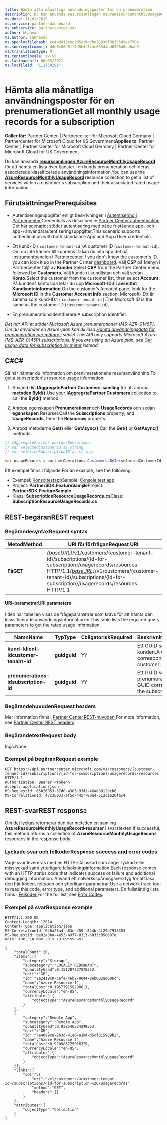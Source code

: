 ```yaml
---
title: Hämta alla månatliga användningsposter för en prenumeration
description: Du kan använda resurssamlingen AzureResourceMonthlyUsageRecord för att hämta en lista över tjänster i en kunds prenumeration och deras associerade klassificerade användningsinformation.
ms.date: 11/01/2019
ms.service: partner-dashboard
ms.subservice: partnercenter-sdk
author: khpavan
ms.author: sakhanda
ms.openlocfilehash: ee4bd413eec7d5a2dddbe3803df8839589ab7504
ms.sourcegitcommit: d4b0c80d81f1d5bdf3c4c03344ad639646ae6ab9
ms.translationtype: MT
ms.contentlocale: sv-SE
ms.lasthandoff: 06/09/2021
ms.locfileid: "111760291"
---
```

# <a name="get-all-monthly-usage-records-for-a-subscription"></a><span data-ttu-id="a49f2-103">Hämta alla månatliga användningsposter för en prenumeration</span><span class="sxs-lookup"><span data-stu-id="a49f2-103">Get all monthly usage records for a subscription</span></span>

<span data-ttu-id="a49f2-104">**Gäller för:** Partner Center-| Partnercenter för Microsoft Cloud Germany | Partnercenter för Microsoft Cloud for US Government</span><span class="sxs-lookup"><span data-stu-id="a49f2-104">**Applies to**: Partner Center | Partner Center for Microsoft Cloud Germany | Partner Center for Microsoft Cloud for US Government</span></span>

<span data-ttu-id="a49f2-105">Du kan använda [**resurssamlingen AzureResourceMonthlyUsageRecord**](/dotnet/api/microsoft.store.partnercenter.models.usage.azureresourcemonthlyusagerecord) för att hämta en lista över tjänster i en kunds prenumeration och deras associerade klassificerade användningsinformation.</span><span class="sxs-lookup"><span data-stu-id="a49f2-105">You can use the [**AzureResourceMonthlyUsageRecord**](/dotnet/api/microsoft.store.partnercenter.models.usage.azureresourcemonthlyusagerecord) resource collection to get a list of services within a customer's subscription and their associated rated usage information.</span></span>

## <a name="prerequisites"></a><span data-ttu-id="a49f2-106">Förutsättningar</span><span class="sxs-lookup"><span data-stu-id="a49f2-106">Prerequisites</span></span>

- <span data-ttu-id="a49f2-107">Autentiseringsuppgifter enligt beskrivningen i [Autentisering i Partnercenter.](partner-center-authentication.md)</span><span class="sxs-lookup"><span data-stu-id="a49f2-107">Credentials as described in [Partner Center authentication](partner-center-authentication.md).</span></span> <span data-ttu-id="a49f2-108">Det här scenariot stöder autentisering med både fristående app- och app-+användarautentiseringsuppgifter.</span><span class="sxs-lookup"><span data-stu-id="a49f2-108">This scenario supports authentication with both standalone App and App+User credentials.</span></span>

- <span data-ttu-id="a49f2-109">Ett kund-ID ( `customer-tenant-id` ).</span><span class="sxs-lookup"><span data-stu-id="a49f2-109">A customer ID (`customer-tenant-id`).</span></span> <span data-ttu-id="a49f2-110">Om du inte känner till kundens ID kan du leta upp det på instrumentpanelen i [Partnercenter.](https://partner.microsoft.com/dashboard)</span><span class="sxs-lookup"><span data-stu-id="a49f2-110">If you don't know the customer's ID, you can look it up in the Partner Center [dashboard](https://partner.microsoft.com/dashboard).</span></span> <span data-ttu-id="a49f2-111">Välj **CSP** på Menyn i Partnercenter följt av **Kunder.**</span><span class="sxs-lookup"><span data-stu-id="a49f2-111">Select **CSP** from the Partner Center menu, followed by **Customers**.</span></span> <span data-ttu-id="a49f2-112">Välj kunden i kundlistan och välj sedan **Konto.**</span><span class="sxs-lookup"><span data-stu-id="a49f2-112">Select the customer from the customer list, then select **Account**.</span></span> <span data-ttu-id="a49f2-113">På kundens kontosida letar du upp **Microsoft-ID:t** i **avsnittet Kundkontoinformation.**</span><span class="sxs-lookup"><span data-stu-id="a49f2-113">On the customer’s Account page, look for the **Microsoft ID** in the **Customer Account Info** section.</span></span> <span data-ttu-id="a49f2-114">Microsoft-ID:t är samma som kund-ID:t ( `customer-tenant-id` ).</span><span class="sxs-lookup"><span data-stu-id="a49f2-114">The Microsoft ID is the same as the customer ID  (`customer-tenant-id`).</span></span>

- <span data-ttu-id="a49f2-115">En prenumerationsidentifierare.</span><span class="sxs-lookup"><span data-stu-id="a49f2-115">A subscription identifier.</span></span>

<span data-ttu-id="a49f2-116">*Det här API:et stöder Microsoft Azure prenumerationer (MS-AZR-0145P). Om du använder en Azure-plan kan du läsa [Hämta användningsdata för prenumeration per mätare i](get-a-customer-subscription-meter-usage-records.md) stället.*</span><span class="sxs-lookup"><span data-stu-id="a49f2-116">*This API only supports Microsoft Azure (MS-AZR-0145P) subscriptions. If you are using an Azure plan, see [Get usage data for subscription by meter](get-a-customer-subscription-meter-usage-records.md) instead.*</span></span>

## <a name="c"></a><span data-ttu-id="a49f2-117">C\#</span><span class="sxs-lookup"><span data-stu-id="a49f2-117">C\#</span></span>

<span data-ttu-id="a49f2-118">Så här hämtar du information om prenumerationens resursanvändning:</span><span class="sxs-lookup"><span data-stu-id="a49f2-118">To get a subscription's resource usage information:</span></span>

1. <span data-ttu-id="a49f2-119">Använd din **IAggregatePartner.Customers-samling** för att anropa **metoden ById().**</span><span class="sxs-lookup"><span data-stu-id="a49f2-119">Use your **IAggregatePartner.Customers** collection to call the **ById()** method.</span></span>

2. <span data-ttu-id="a49f2-120">Anropa egenskapen **Prenumerationer** och **UsageRecords** och sedan **egenskapen** Resurser.</span><span class="sxs-lookup"><span data-stu-id="a49f2-120">Call the **Subscriptions** property, and **UsageRecords**, then the **Resources** property.</span></span>
3. <span data-ttu-id="a49f2-121">Anropa metoderna **Get()** eller **GetAsync().**</span><span class="sxs-lookup"><span data-stu-id="a49f2-121">Call the **Get()** or **GetAsync()** methods.</span></span>

``` csharp
// IAggregatePartner partnerOperations;
// var selectedCustomerId as string;
// var selectedSubscriptionID as string;

var usageRecords = partnerOperations.Customers.ById(selectedCustomerId).Subscriptions.ById(selectedSubscriptionId).UsageRecords.Resources.Get();
```

<span data-ttu-id="a49f2-122">Ett exempel finns i följande:</span><span class="sxs-lookup"><span data-stu-id="a49f2-122">For an example, see the following:</span></span>

- <span data-ttu-id="a49f2-123">Exempel: [Konsoltestapp](console-test-app.md)</span><span class="sxs-lookup"><span data-stu-id="a49f2-123">Sample: [Console test app](console-test-app.md)</span></span>
- <span data-ttu-id="a49f2-124">Project: **PartnerSDK.FeatureSample**</span><span class="sxs-lookup"><span data-stu-id="a49f2-124">Project: **PartnerSDK.FeatureSample**</span></span>
- <span data-ttu-id="a49f2-125">Klass: **SubscriptionResourceUsageRecords.cs**</span><span class="sxs-lookup"><span data-stu-id="a49f2-125">Class: **SubscriptionResourceUsageRecords.cs**</span></span>

## <a name="rest-request"></a><span data-ttu-id="a49f2-126">REST-begäran</span><span class="sxs-lookup"><span data-stu-id="a49f2-126">REST request</span></span>

### <a name="request-syntax"></a><span data-ttu-id="a49f2-127">Begärandesyntax</span><span class="sxs-lookup"><span data-stu-id="a49f2-127">Request syntax</span></span>

| <span data-ttu-id="a49f2-128">Metod</span><span class="sxs-lookup"><span data-stu-id="a49f2-128">Method</span></span>  | <span data-ttu-id="a49f2-129">URI för förfrågan</span><span class="sxs-lookup"><span data-stu-id="a49f2-129">Request URI</span></span>                                                                                                                                       |
|---------|---------------------------------------------------------------------------------------------------------------------------------------------------|
| <span data-ttu-id="a49f2-130">**Få**</span><span class="sxs-lookup"><span data-stu-id="a49f2-130">**GET**</span></span> | <span data-ttu-id="a49f2-131">[*{baseURL}*](partner-center-rest-urls.md)/v1/customers/{customer-tenant-id}/subscriptions/{id-for-subscription}/usagerecords/resources HTTP/1.1</span><span class="sxs-lookup"><span data-stu-id="a49f2-131">[*{baseURL}*](partner-center-rest-urls.md)/v1/customers/{customer-tenant-id}/subscriptions/{id-for-subscription}/usagerecords/resources HTTP/1.1</span></span> |

#### <a name="uri-parameters"></a><span data-ttu-id="a49f2-132">URI-parametrar</span><span class="sxs-lookup"><span data-stu-id="a49f2-132">URI parameters</span></span>

<span data-ttu-id="a49f2-133">I den här tabellen visas de frågeparametrar som krävs för att hämta den klassificerade användningsinformationen.</span><span class="sxs-lookup"><span data-stu-id="a49f2-133">This table lists the required query parameters to get the rated usage information.</span></span>

| <span data-ttu-id="a49f2-134">Namn</span><span class="sxs-lookup"><span data-stu-id="a49f2-134">Name</span></span>                    | <span data-ttu-id="a49f2-135">Typ</span><span class="sxs-lookup"><span data-stu-id="a49f2-135">Type</span></span>     | <span data-ttu-id="a49f2-136">Obligatorisk</span><span class="sxs-lookup"><span data-stu-id="a49f2-136">Required</span></span> | <span data-ttu-id="a49f2-137">Beskrivning</span><span class="sxs-lookup"><span data-stu-id="a49f2-137">Description</span></span>                               |
|-------------------------|----------|----------|-------------------------------------------|
| <span data-ttu-id="a49f2-138">**kund-klient-id**</span><span class="sxs-lookup"><span data-stu-id="a49f2-138">**customer-tenant-id**</span></span>  | <span data-ttu-id="a49f2-139">**guid**</span><span class="sxs-lookup"><span data-stu-id="a49f2-139">**guid**</span></span> | <span data-ttu-id="a49f2-140">Y</span><span class="sxs-lookup"><span data-stu-id="a49f2-140">Y</span></span>        | <span data-ttu-id="a49f2-141">Ett GUID som motsvarar kunden.</span><span class="sxs-lookup"><span data-stu-id="a49f2-141">A GUID corresponding to the customer.</span></span>     |
| <span data-ttu-id="a49f2-142">**prenumerations-id**</span><span class="sxs-lookup"><span data-stu-id="a49f2-142">**subscription-id**</span></span> | <span data-ttu-id="a49f2-143">**guid**</span><span class="sxs-lookup"><span data-stu-id="a49f2-143">**guid**</span></span> | <span data-ttu-id="a49f2-144">Y</span><span class="sxs-lookup"><span data-stu-id="a49f2-144">Y</span></span>        | <span data-ttu-id="a49f2-145">Ett GUID som motsvarar prenumerationen.</span><span class="sxs-lookup"><span data-stu-id="a49f2-145">A GUID corresponding to the subscription.</span></span> |

### <a name="request-headers"></a><span data-ttu-id="a49f2-146">Begärandehuvuden</span><span class="sxs-lookup"><span data-stu-id="a49f2-146">Request headers</span></span>

<span data-ttu-id="a49f2-147">Mer information finns i [Partner Center REST-huvuden.](headers.md)</span><span class="sxs-lookup"><span data-stu-id="a49f2-147">For more information, see [Partner Center REST headers](headers.md).</span></span>

### <a name="request-body"></a><span data-ttu-id="a49f2-148">Begärandetext</span><span class="sxs-lookup"><span data-stu-id="a49f2-148">Request body</span></span>

<span data-ttu-id="a49f2-149">Inga.</span><span class="sxs-lookup"><span data-stu-id="a49f2-149">None.</span></span>

### <a name="request-example"></a><span data-ttu-id="a49f2-150">Exempel på begäran</span><span class="sxs-lookup"><span data-stu-id="a49f2-150">Request example</span></span>

```http
GET https://api.partnercenter.microsoft.com/v1/customers/{customer-tenant-id}/subscriptions/{id-for-subscription}/usagerecords/resources HTTP/1.1
Authorization: Bearer <token>
Accept: application/json
MS-RequestId: 65b26053-37d0-4303-9fd1-46ad8012bcb6
MS-CorrelationId: 47c36033-af5d-4457-80a4-512c1626fac4
```

## <a name="rest-response"></a><span data-ttu-id="a49f2-151">REST-svar</span><span class="sxs-lookup"><span data-stu-id="a49f2-151">REST response</span></span>

<span data-ttu-id="a49f2-152">Om det lyckas returnerar den här metoden en samling **AzureResourceMonthlyUsageRecord-resurser** i svarstexten.</span><span class="sxs-lookup"><span data-stu-id="a49f2-152">If successful, this method returns a collection of **AzureResourceMonthlyUsageRecord** resources in the response body.</span></span>

### <a name="response-success-and-error-codes"></a><span data-ttu-id="a49f2-153">Lyckade svar och felkoder</span><span class="sxs-lookup"><span data-stu-id="a49f2-153">Response success and error codes</span></span>

<span data-ttu-id="a49f2-154">Varje svar levereras med en HTTP-statuskod som anger lyckad eller misslyckad samt ytterligare felsökningsinformation.</span><span class="sxs-lookup"><span data-stu-id="a49f2-154">Each response comes with an HTTP status code that indicates success or failure and additional debugging information.</span></span> <span data-ttu-id="a49f2-155">Använd ett nätverksspårningsverktyg för att läsa den här koden, feltypen och ytterligare parametrar.</span><span class="sxs-lookup"><span data-stu-id="a49f2-155">Use a network trace tool to read this code, error type, and additional parameters.</span></span> <span data-ttu-id="a49f2-156">En fullständig lista finns i [Felkoder.](error-codes.md)</span><span class="sxs-lookup"><span data-stu-id="a49f2-156">For the full list, see [Error Codes](error-codes.md).</span></span>

### <a name="response-example"></a><span data-ttu-id="a49f2-157">Exempel på svar</span><span class="sxs-lookup"><span data-stu-id="a49f2-157">Response example</span></span>

```http
HTTP/1.1 200 OK
Content-Length: 12014
Content-Type: application/json
MS-CorrelationId: 648a26a4-a63e-459f-844b-4f29d7913353
MS-RequestId: be82a8ba-4a53-49f7-8313-b033c058687e
Date: Tue, 10 Nov 2015 19:09:59 GMT

{
    "totalCount":20,
    "items":[{
        "category":"Storage",
        "subcategory":"LOCALLY REDUNDANT",
        "quantityUsed":0.151287527825352,
        "unit":"GB",
        "id":"2a2419c0-cefe-46b2-8004-8eb002ad606c",
        "name":"Azure Resource 1",
        "totalCost":0.195779159290613,
        "currencyLocale":"en-US",
        "attributes":{
            "objectType":"AzureResourceMonthlyUsageRecord"
        }
    },
    {
        "category":"Remote App",
        "subcategory":"Remote App",
        "quantityUsed":0.932546524299563,
        "unit":"GB",
        "id":"7e4099c8-2b3d-41a6-a1bd-d5cf315989b2",
        "name":"Azure Resource 2",
        "totalCost":0.920983775016379,
        "currencyLocale":"en-US",
        "attributes":{
            "objectType":"AzureResourceMonthlyUsageRecord"
        }
    }],
    "links":{
        "self":{
            "uri":"/v1/customers/<customer-tenant-id>/subscriptions/<id-for-subscription>%20/usagerecords",
            "method":"GET",
            "headers":[]
        }
    },
    "attributes":{
        "objectType":"Collection"
    }
}
```
